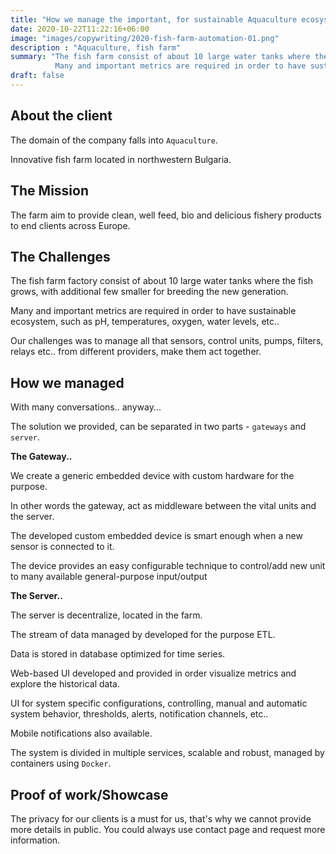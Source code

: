 ```yaml
---
title: "How we manage the important, for sustainable Aquaculture ecosystem"
date: 2020-10-22T11:22:16+06:00
image: "images/copywriting/2020-fish-farm-automation-01.png"
description : "Aquaculture, fish farm"
summary: "The fish farm consist of about 10 large water tanks where the fish grows, with additional few smaller for breeding the new generation.
          Many and important metrics are required in order to have sustainable ecosystem, such as pH, temperatures, oxygen, water levels, etc.."
draft: false
---
```


<!-- ## Fish farm -->

## About the client

The domain of the company falls into ``Aquaculture``.

Innovative fish farm located in northwestern Bulgaria.

## The Mission

The farm aim to provide clean, well feed, bio and delicious fishery products to end clients across Europe.

## The Challenges

The fish farm factory consist of about 10 large water tanks where the fish grows, with additional few smaller for breeding the new generation.

Many and important metrics are required in order to have sustainable ecosystem, such as pH, temperatures, oxygen, water levels, etc..

Our challenges was to manage all that sensors, control units, pumps, filters, relays etc.. from different providers, make them act together.

## How we managed

With many conversations.. anyway...

The solution we provided, can be separated in two parts - ``gateways`` and ``server``.

**The Gateway..**

We create a generic embedded device with custom hardware for the purpose.

In other words the gateway, act as middleware between the vital units and the server.

The developed custom embedded device is smart enough when a new sensor is connected to it.

The device provides an easy configurable technique to control/add new unit to many available general-purpose input/output

**The Server..**

The server is decentralize, located in the farm.

The stream of data managed by developed for the purpose ETL.

Data is stored in database optimized for time series.

Web-based UI developed and provided in order visualize metrics and explore the historical data.

UI for system specific configurations, controlling, manual and automatic system behavior, thresholds, alerts, notification channels, etc..

Mobile notifications also available.

The system is divided in multiple services, scalable and robust, managed by containers using ``Docker``.

## Proof of work/Showcase

The privacy for our clients is a must for us, that's why we cannot provide more details in public.
You could always use contact page and request more information.
